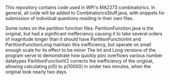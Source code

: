 This repository contains code used in WPI's MA2273 combinatorics.
In general, all code will be added to CombinatoricsStuff.java, with snippets for submission of individual questions residing in their own files.

Some notes on the partition function files:
PartitionFunction.java is the original, but had a significant ineffeciency causing it to take several orders of magnitude longer than it should have
PartitionFunctionInt and PartitionFunctionLong maintain this inefficiency, but operate on small enough scale for its effect to be minor
The Int and Long versions of the program serve to demonstrate how quickly p(n) overflows various number datatypes
PartitionFunctionV2 corrects the inefficiency of the original, allowing calculating p(0) to p(10000) in under two minutes, when the original took nearly two days